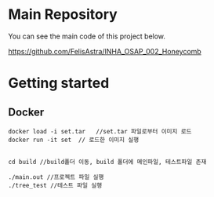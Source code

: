 # Main Repository
You can see the main code of this project below.

https://github.com/FelisAstra/INHA_OSAP_002_Honeycomb


# Getting started

## Docker
```
docker load -i set.tar   //set.tar 파일로부터 이미지 로드
docker run -it set  // 로드한 이미지 실행


cd build //build폴더 이동, build 폴더에 메인파일, 테스트파일 존재

./main.out //프로젝트 파일 실행
./tree_test //테스트 파일 실행
```
